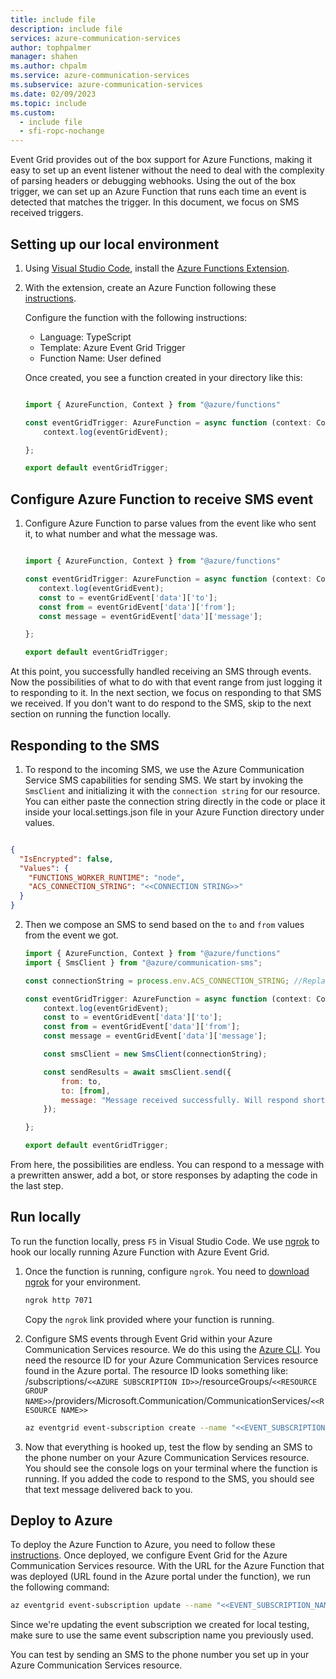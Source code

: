 ```yaml
---
title: include file
description: include file
services: azure-communication-services
author: tophpalmer
manager: shahen
ms.author: chpalm
ms.service: azure-communication-services
ms.subservice: azure-communication-services
ms.date: 02/09/2023
ms.topic: include
ms.custom:
  - include file
  - sfi-ropc-nochange
---
```



Event Grid provides out of the box support for Azure Functions, making it easy to set up an event listener without the need to deal with the complexity of parsing headers or debugging webhooks. Using  the out of the box trigger, we can set up an Azure Function that runs each time an event is detected that matches the trigger. In this document, we focus on SMS received triggers.

## Setting up our local environment

1. Using [Visual Studio Code](https://code.visualstudio.com/), install the [Azure Functions Extension](https://marketplace.visualstudio.com/items?itemName=ms-azuretools.vscode-azurefunctions).
2. With the extension, create an Azure Function following these [instructions](../../../../azure-functions/how-to-create-function-vs-code.md?pivot=programming-language-javascript).

   Configure the function with the following instructions:
   - Language: TypeScript
   - Template: Azure Event Grid Trigger
   - Function Name: User defined

    Once created, you see a function created in your directory like this:

    ```javascript
    
    import { AzureFunction, Context } from "@azure/functions"

    const eventGridTrigger: AzureFunction = async function (context: Context, eventGridEvent: any): Promise<void> {
        context.log(eventGridEvent);

    };
    
    export default eventGridTrigger;

    ```

## Configure Azure Function to receive SMS event

1. Configure Azure Function to parse values from the event like who sent it, to what number and what the message was.

     ```javascript
    
    import { AzureFunction, Context } from "@azure/functions"

    const eventGridTrigger: AzureFunction = async function (context: Context, eventGridEvent: any): Promise<void> {
        context.log(eventGridEvent);
        const to = eventGridEvent['data']['to'];
        const from = eventGridEvent['data']['from'];
        const message = eventGridEvent['data']['message'];

    };
    
    export default eventGridTrigger;

    ```

At this point, you successfully handled receiving an SMS through events. Now the possibilities of what to do with that event range from just logging it to responding to it. In the next section, we focus on responding to that SMS we received. If you don't want to do respond to the SMS, skip to the next section on running the function locally.

## Responding to the SMS

1. To respond to the incoming SMS, we use the Azure Communication Service SMS capabilities for sending SMS. We start by invoking the `SmsClient` and initializing it with the `connection string` for our resource. You can either paste the connection string directly in the code or place it inside your local.settings.json file in your Azure Function directory under values. 

``` json

{
  "IsEncrypted": false,
  "Values": {
    "FUNCTIONS_WORKER_RUNTIME": "node",
    "ACS_CONNECTION_STRING": "<<CONNECTION STRING>>"
  }
}

```

2. Then we compose an SMS to send based on the `to` and `from` values from the event we got.

    ```javascript
    import { AzureFunction, Context } from "@azure/functions"
    import { SmsClient } from "@azure/communication-sms";
    
    const connectionString = process.env.ACS_CONNECTION_STRING; //Replace with your connection string
    
    const eventGridTrigger: AzureFunction = async function (context: Context, eventGridEvent: any): Promise<void> {
        context.log(eventGridEvent);
        const to = eventGridEvent['data']['to'];
        const from = eventGridEvent['data']['from'];
        const message = eventGridEvent['data']['message'];
    
        const smsClient = new SmsClient(connectionString);
    
        const sendResults = await smsClient.send({
            from: to,
            to: [from],
            message: "Message received successfully. Will respond shortly."
        });
    
    };
    
    export default eventGridTrigger;
    ```

From here, the possibilities are endless. You can respond to a message with a prewritten answer, add a bot, or store responses by adapting the code in the last step.

## Run locally

To run the function locally, press `F5` in Visual Studio Code. We use [ngrok](https://ngrok.com/) to hook our locally running Azure Function with Azure Event Grid.

1. Once the function is running, configure `ngrok`. You need to [download ngrok](https://ngrok.com/download) for your environment.

    ```bash
    ngrok http 7071
    ```

    Copy the `ngrok` link provided where your function is running.

2. Configure SMS events through Event Grid within your Azure Communication Services resource. We do this using the [Azure CLI](/cli/azure/install-azure-cli). You need the resource ID for your Azure Communication Services resource found in the Azure portal. The resource ID looks something like: /subscriptions/`<<AZURE SUBSCRIPTION ID>>`/resourceGroups/`<<RESOURCE GROUP NAME>>`/providers/Microsoft.Communication/CommunicationServices/`<<RESOURCE NAME>>`

    ```bash
    az eventgrid event-subscription create --name "<<EVENT_SUBSCRIPTION_NAME>>" --endpoint-type webhook --endpoint "<<NGROK URL>> " --source-resource-id "<<RESOURCE_ID>>"  --included-event-types Microsoft.Communication.SMSReceived 
    ```

3. Now that everything is hooked up, test the flow by sending an SMS to the phone number on your Azure Communication Services resource. You should see the console logs on your terminal where the function is running. If you added the code to respond to the SMS, you should see that text message delivered back to you.

## Deploy to Azure

To deploy the Azure Function to Azure, you need to follow these [instructions](../../../../azure-functions/how-to-create-function-vs-code.md?pivot=programming-language-javascript#deploy-the-project-to-azure). Once deployed, we configure Event Grid for the Azure Communication Services resource. With the URL for the Azure Function that was deployed (URL found in the Azure portal under the function), we run the following command:

```bash
az eventgrid event-subscription update --name "<<EVENT_SUBSCRIPTION_NAME>>" --endpoint-type azurefunction --endpoint "<<AZ FUNCTION URL>> " --source-resource-id "<<RESOURCE_ID>>"
```

Since we're updating the event subscription we created for local testing, make sure to use the same event subscription name you previously used.

You can test by sending an SMS to the phone number you set up in your Azure Communication Services resource.
